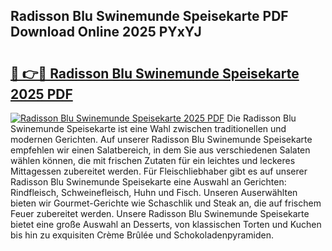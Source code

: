 ## Radisson Blu Swinemunde Speisekarte PDF Download Online 2025 PYxYJ

# <h2><a href="http://gcebud5.nevu.top/?p=Radisson+Blu+Swinemunde+Speisekarte">🔗 👉🔴 Radisson Blu Swinemunde Speisekarte 2025 PDF</a></h2>

[![Radisson Blu Swinemunde Speisekarte 2025 PDF](https://i.imgur.com/dBaPXMq.png)](http://gcebud5.nevu.top/?p=Radisson+Blu+Swinemunde+Speisekarte)
Die Radisson Blu Swinemunde Speisekarte ist eine Wahl zwischen traditionellen und modernen Gerichten. Auf unserer Radisson Blu Swinemunde Speisekarte empfehlen wir einen Salatbereich, in dem Sie aus verschiedenen Salaten wählen können, die mit frischen Zutaten für ein leichtes und leckeres Mittagessen zubereitet werden. Für Fleischliebhaber gibt es auf unserer Radisson Blu Swinemunde Speisekarte eine Auswahl an Gerichten: Rindfleisch, Schweinefleisch, Huhn und Fisch. Unseren Auserwählten bieten wir Gourmet-Gerichte wie Schaschlik und Steak an, die auf frischem Feuer zubereitet werden. Unsere Radisson Blu Swinemunde Speisekarte bietet eine große Auswahl an Desserts, von klassischen Torten und Kuchen bis hin zu exquisiten Crème Brûlée und Schokoladenpyramiden.
